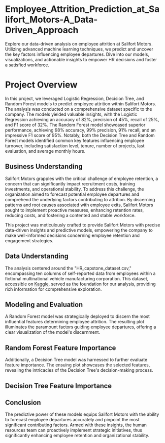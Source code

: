 # Employee_Attrition_Prediction_at_Salifort_Motors-A_Data-Driven_Approach
Explore our data-driven analysis on employee attrition at Salifort Motors. Utilizing advanced machine learning techniques, we predict and uncover the key factors influencing employee departures. Dive into our models, visualizations, and actionable insights to empower HR decisions and foster a satisfied workforce.

# Project Overview
In this project, we leveraged Logistic Regression, Decision Tree, and Random Forest models to predict employee attrition within Salifort Motors. The analysis was conducted on a comprehensive dataset specific to the company. The models yielded valuable insights, with the Logistic Regression achieving an accuracy of 82%, precision of 45%, recall of 25%, and F1 score of 32%. The Random Forest model showcased superior performance, achieving 98% accuracy, 99% precision, 91% recall, and an impressive F1 score of 95%. Notably, both the Decision Tree and Random Forest models identified common key features influencing employee turnover, including satisfaction level, tenure, number of projects, last evaluation, and average monthly hours.

## Business Understanding
Salifort Motors grapples with the critical challenge of employee retention, a concern that can significantly impact recruitment costs, training investments, and operational stability. To address this challenge, the organization aimed to forecast potential employee departures and comprehend the underlying factors contributing to attrition. By discerning patterns and root causes associated with employee exits, Salifort Motors sought to implement proactive measures, enhancing retention rates, reducing costs, and fostering a contented and stable workforce.

This project was meticulously crafted to provide Salifort Motors with precise data-driven insights and predictive models, empowering the company to make well-informed decisions concerning employee retention and engagement strategies.

## Data Understanding
The analysis centered around the "HR_capstone_dataset.csv," encompassing ten columns of self-reported data from employees within a fictional multinational vehicle manufacturing corporation. This dataset, accessible on [Kaggle](https://www.kaggle.com/datasets/mfaisalqureshi/hr-analytics-and-job-prediction), served as the foundation for our analysis, providing rich information for comprehensive exploration.

## Modeling and Evaluation
A Random Forest model was strategically deployed to discern the most influential features determining employee attrition. The resulting plot illuminates the paramount factors guiding employee departures, offering a clear visualization of the model's discernment.

## Random Forest Feature Importance

Additionally, a Decision Tree model was harnessed to further evaluate feature importance. The ensuing plot showcases the selected features, revealing the intricacies of the Decision Tree's decision-making process.

## Decision Tree Feature Importance

## Conclusion
The predictive power of these models equips Salifort Motors with the ability to forecast employee departures accurately and pinpoint the most significant contributing factors. Armed with these insights, the human resources team can proactively implement strategic initiatives, thus significantly enhancing employee retention and organizational stability.
